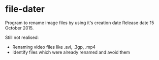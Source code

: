 # file-dater
Program to rename image files by using it's creation date
Release date 15 October 2015.

Still not realised:
- Renaming video files like .avi, .3gp, .mp4
- Identify files which were already renamed and avoid them

